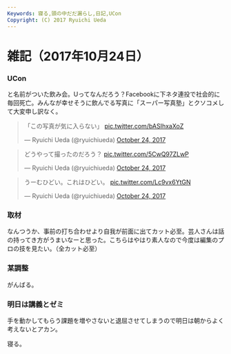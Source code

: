 ```yaml
---
Keywords: 寝る,頭の中だだ漏らし,日記,UCon
Copyright: (C) 2017 Ryuichi Ueda
---
```


# 雑記（2017年10月24日）

### UCon

と名前がついた飲み会。Uってなんだろう？Facebookに下ネタ連投で社会的に毎回死亡。みんなが幸せそうに飲んでる写真に「スーパー写真塾」とクソコメして大変申し訳なく。

<blockquote class="twitter-tweet" data-partner="tweetdeck"><p lang="ja" dir="ltr">「この写真が気に入らない」 <a href="https://t.co/bASIhxaXoZ">pic.twitter.com/bASIhxaXoZ</a></p>&mdash; Ryuichi Ueda (@ryuichiueda) <a href="https://twitter.com/ryuichiueda/status/922853394431143937?ref_src=twsrc%5Etfw">October 24, 2017</a></blockquote>
<script async src="//platform.twitter.com/widgets.js" charset="utf-8"></script>

<blockquote class="twitter-tweet" data-partner="tweetdeck"><p lang="ja" dir="ltr">どうやって撮ったのだろう？ <a href="https://t.co/5CwQ97ZLwP">pic.twitter.com/5CwQ97ZLwP</a></p>&mdash; Ryuichi Ueda (@ryuichiueda) <a href="https://twitter.com/ryuichiueda/status/922853974734028800?ref_src=twsrc%5Etfw">October 24, 2017</a></blockquote>
<script async src="//platform.twitter.com/widgets.js" charset="utf-8"></script>

<blockquote class="twitter-tweet" data-partner="tweetdeck"><p lang="ja" dir="ltr">うーむひどい。これはひどい。 <a href="https://t.co/Lc9vx6YtGN">pic.twitter.com/Lc9vx6YtGN</a></p>&mdash; Ryuichi Ueda (@ryuichiueda) <a href="https://twitter.com/ryuichiueda/status/922854266426892288?ref_src=twsrc%5Etfw">October 24, 2017</a></blockquote>
<script async src="//platform.twitter.com/widgets.js" charset="utf-8"></script>



### 取材

なんつうか、事前の打ち合わせより自我が前面に出てカット必至。芸人さんは話の持ってき方がうまいなーと思った。こちらはやはり素人なので今度は編集のプロの技を見たい。（全カット必至）

### 某調整

がんばる。

### 明日は講義とゼミ

手を動かしてもらう課題を増やさないと退屈させてしまうので明日は朝からよく考えないとアカン。

寝る。
